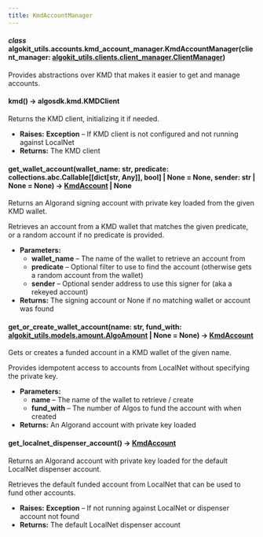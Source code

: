```yaml
---
title: KmdAccountManager
---
```


#### _class_ algokit_utils.accounts.kmd_account_manager.KmdAccountManager(client_manager: [algokit_utils.clients.client_manager.ClientManager](/reference/algokit-utils-py/api/docs/markdown/autoapi/algokit_utils/clients/client_manager/clientmanager/#algokit_utils.clients.client_manager.ClientManager))

Provides abstractions over KMD that makes it easier to get and manage accounts.

#### kmd() → algosdk.kmd.KMDClient

Returns the KMD client, initializing it if needed.

- **Raises:**
  **Exception** – If KMD client is not configured and not running against LocalNet
- **Returns:**
  The KMD client

#### get_wallet_account(wallet_name: str, predicate: collections.abc.Callable[[dict[str, Any]], bool] | None = None, sender: str | None = None) → [KmdAccount](/reference/algokit-utils-py/api/accounts/kmd_account_manager/kmdaccount/#algokit_utils.accounts.kmd_account_manager.KmdAccount) | None

Returns an Algorand signing account with private key loaded from the given KMD wallet.

Retrieves an account from a KMD wallet that matches the given predicate, or a random account
if no predicate is provided.

- **Parameters:**
  - **wallet_name** – The name of the wallet to retrieve an account from
  - **predicate** – Optional filter to use to find the account (otherwise gets a random account from the wallet)
  - **sender** – Optional sender address to use this signer for (aka a rekeyed account)
- **Returns:**
  The signing account or None if no matching wallet or account was found

#### get_or_create_wallet_account(name: str, fund_with: [algokit_utils.models.amount.AlgoAmount](/reference/algokit-utils-py/api/docs/markdown/autoapi/algokit_utils/models/amount/algoamount/#algokit_utils.models.amount.AlgoAmount) | None = None) → [KmdAccount](/reference/algokit-utils-py/api/accounts/kmd_account_manager/kmdaccount/#algokit_utils.accounts.kmd_account_manager.KmdAccount)

Gets or creates a funded account in a KMD wallet of the given name.

Provides idempotent access to accounts from LocalNet without specifying the private key.

- **Parameters:**
  - **name** – The name of the wallet to retrieve / create
  - **fund_with** – The number of Algos to fund the account with when created
- **Returns:**
  An Algorand account with private key loaded

#### get_localnet_dispenser_account() → [KmdAccount](/reference/algokit-utils-py/api/accounts/kmd_account_manager/kmdaccount/#algokit_utils.accounts.kmd_account_manager.KmdAccount)

Returns an Algorand account with private key loaded for the default LocalNet dispenser account.

Retrieves the default funded account from LocalNet that can be used to fund other accounts.

- **Raises:**
  **Exception** – If not running against LocalNet or dispenser account not found
- **Returns:**
  The default LocalNet dispenser account
